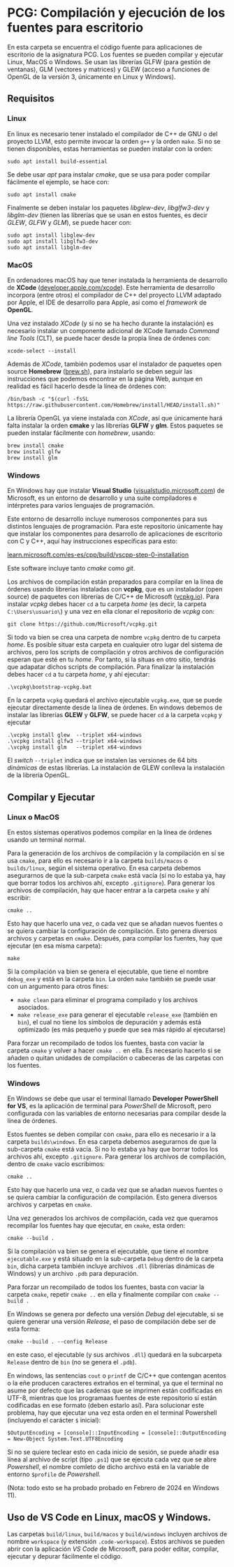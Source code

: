 # PCG: Compilación y ejecución de los fuentes para escritorio 

En esta carpeta se encuentra el código fuente para aplicaciones de escritorio de la asignatura PCG. Los fuentes se pueden compilar y ejecutar Linux, MacOS o Windows. Se usan las librerías GLFW (para gestión de ventanas), GLM (vectores y matrices) y GLEW (acceso a funciones de OpenGL de la versión 3, únicamente en Linux y Windows).



##  Requisitos

###  Linux

En linux es necesario tener instalado el compilador de C++ de GNU o del proyecto LLVM, esto permite invocar la orden `g++` y la orden `make`. Si no se tienen disponibles, estas herramientas se pueden instalar con la orden:

```
sudo apt install build-essential
```

Se debe usar _apt_ para instalar _cmake_, que se usa para poder compilar fácilmente el ejemplo, se hace con:

```
sudo apt install cmake
```

Finalmente se deben instalar los paquetes _libglew-dev_, _libglfw3-dev_ y _libglm-dev_ (tienen las librerías que se usan en estos fuentes, es decir *GLEW*, *GLFW* y *GLM*), se puede hacer con:

```
sudo apt install libglew-dev
sudo apt install libglfw3-dev
sudo apt install libglm-dev
```

### MacOS

En ordenadores macOS hay que tener instalada la herramienta de desarrollo de **XCode** ([developer.apple.com/xcode](https://developer.apple.com/xcode/)).
Este herramienta de desarrollo incorpora (entre otros) el compilador de C++ del proyecto LLVM adaptado por Apple, el IDE de desarrollo para Apple, así como el _framework_ de **OpenGL**. 

Una vez instalado _XCode_ (y si no se ha hecho durante la instalación) es necesario instalar un componente adicional de XCode llamado _Command line Tools_ (CLT), se puede hacer desde la propia línea de órdenes con:

```
xcode-select --install
```

Además de _XCode_, también podemos usar el instalador de paquetes open source **Homebrew** ([brew.sh](https://brew.sh/index_es)), para instalarlo se deben seguir las instrucciones que podemos encontrar en la página Web, aunque en realidad es fácil hacerlo desde la línea de órdenes con:

```
/bin/bash -c "$(curl -fsSL https://raw.githubusercontent.com/Homebrew/install/HEAD/install.sh)"
```

La librería OpenGL ya viene instalada con _XCode_, así que únicamente hará falta instalar la orden **cmake** y las librerías **GLFW** y **glm**. Estos paquetes se pueden instalar fácilmente con _homebrew_, usando:  

```
brew install cmake
brew install glfw
brew install glm
```

### Windows

En Windows hay que instalar **Visual Studio** ([visualstudio.microsoft.com](https://visualstudio.microsoft.com))
 de Microsoft, es un entorno de desarrollo y una suite compiladores e intérpretes para varios lenguajes de programación. 

Este entorno de desarrollo incluye numerosos componentes para sus distintos lenguajes de programación. Para este repositorio únicamente hay que instalar los componentes para desarrollo de aplicaciones de escritorio con C y C++, aquí hay instrucciones específicas para esto:

[learn.microsoft.com/es-es/cpp/build/vscpp-step-0-installation](https://learn.microsoft.com/es-es/cpp/build/vscpp-step-0-installation)

Este software incluye tanto _cmake_ como _git_.

Los archivos de compilación están preparados para compilar en la línea de órdenes usando librerías instaladas con **vcpkg**, que es un instalador (open source) de paquetes con librerías de C/C++ de Microsoft ([vcpkg.io](https://vcpkg.io)).  Para instalar _vcpkg_ debes hacer `cd` a tu carpeta _home_ (es decir, la carpeta `C:\Users\usuario\`) y una vez en ella clonar el repositorio de _vcpkg_ con:

```
git clone https://github.com/Microsoft/vcpkg.git
```

Si todo va bien se crea una carpeta de nombre `vcpkg` dentro de tu carpeta _home_. Es posible situar esta carpeta en cualquier otro lugar del sistema de archivos, pero los scripts de compilación y otros archivos de configuración esperan que esté en tu _home_. Por tanto, si la situas en otro sitio, tendrás que adapatar dichos scripts de compilación. Para finalizar la instalación debes hacer `cd` a tu carpeta _home_, y ahí ejecutar:

```
.\vcpkg\bootstrap-vcpkg.bat
```

En la carpeta `vcpkg` quedará el archivo ejecutable `vcpkg.exe`, que se puede ejecutar directamente desde la línea de órdenes. En windows debemos de instalar las librerías **GLEW** y **GLFW**, se puede hacer `cd` a la carpeta `vcpkg` y ejecutar 

```
.\vcpkg install glew  --triplet x64-windows
.\vcpkg install glfw3 --triplet x64-windows
.\vcpkg install glm   --triplet x64-windows
```

El _switch_ `--triplet` indica que se instalen las versiones de 64 bits _dinámicas_ de estas librerías. La instalación de GLEW conlleva la instalación de la librería OpenGL.




##  Compilar y Ejecutar

###  Linux o MacOS

En estos sistemas operativos podemos compilar en la línea de órdenes usando un terminal normal.

Para la generación de los archivos de compilación y la compilación en sí se usa `cmake`, para ello es necesario ir a la carpeta `builds/macos` o `builds/linux`, según el sistema operativo. En esa carpeta debemos asegurarnos de que la sub-carpeta `cmake` está vacía (si no lo estaba ya, hay que borrar todos los archivos ahí, excepto `.gitignore`).  Para generar los archivos de compilación, hay que hacer entrar a la carpeta `cmake` y ahí escribir: 

```
cmake ..
``` 

Esto hay que hacerlo una vez, o cada vez que se añadan nuevos fuentes o se quiera cambiar la configuración de compilación. Esto genera diversos archivos y carpetas en `cmake`. Después, para compilar los fuentes, hay que ejecutar (en esa misma carpeta):

```
make
```

Si la compilación va bien se genera el ejecutable, que tiene el nombre  `debug_exe` y está en la carpeta `bin`. La orden `make` también se puede usar con un argumento para otros fines:

* `make clean` para eliminar el programa compilado y los archivos asociados.
* `make release_exe` para generar el ejecutable `release_exe` (también en `bin`), el cual no tiene los símbolos de depuración y además está optimizado (es más pequeño y puede que sea más rápido al ejecutarse)

Para forzar un recompilado de todos los fuentes, basta con vaciar la carpeta `cmake` y volver a hacer `cmake ..` en ella. Es necesario hacerlo si se añaden o quitan unidades de compilación o cabeceras de las carpetas con los fuentes.


### Windows

En Windows se debe que usar el terminal llamado __Developer PowerShell for VS__, es la aplicación de terminal para _PowerShell_ de Microsoft, pero configurada con las variables de entorno necesarias para compilar desde la línea de órdenes. 

Estos fuentes se deben compilar con `cmake`, para ello es necesario ir a la carpeta `builds\windows`. 
En esa carpeta debemos asegurarnos de que la sub-carpeta `cmake` está vacía. Si no lo estaba ya hay que borrar todos los archivos ahí, excepto `.gitignore`.  Para generar los archivos de compilación, dentro de `cmake` vacío escribimos: 

```
cmake ..
``` 

Esto hay que hacerlo una vez, o cada vez que se añadan nuevos fuentes o se quiera cambiar la configuración de compilación. Esto genera diversos archivos y carpetas en `cmake`. 

Una vez generados los archivos de compilación, cada vez que queramos recompilar los fuentes hay que ejecutar, en `cmake`, esta orden:

```
cmake --build .
```

Si la compilación va bien se genera el ejecutable, que tiene el nombre `ejecutable.exe` y está situado en la sub-carpeta `Debug` dentro de la carpeta `bin`, dicha carpeta también incluye archivos `.dll` (librerías dinámicas de Windows) y un archivo `.pdb` para depuración.

Para forzar un recompilado de todos los fuentes, basta con vaciar la carpeta `cmake`, repetir `cmake ..` en ella y finalmente compilar con `cmake --build .`

En Windows se genera por defecto una versión _Debug_ del ejecutable, si se quiere generar una versión _Release_, el paso de compilación debe ser de esta forma:

```
cmake --build . --config Release
```
en este caso, el ejecutable (y sus archivos `.dll`) quedará en la subcarpeta `Release` dentro de `bin` (no se genera el `.pdb`).

En windows, las sentencias `cout` o `printf` de C/C++ que contengan acentos o la eñe producen caracteres extraños en el terminal, ya que el terminal no asume por defecto que las cadenas que se imprimen están codificadas en UTF-8, mientras que los programaas fuentes de este repositorio sí están codificadas en ese formato (deben estarlo así). Para solucionar este problema, hay que ejecutar una vez esta orden en el terminal Powershell (incluyendo el carácter `$` inicial):

```
$OutputEncoding = [console]::InputEncoding = [console]::OutputEncoding = New-Object System.Text.UTF8Encoding
```

Si no se quiere teclear esto en cada inicio de sesión, se puede añadir esa línea al archivo de script (tipo `.ps1`) que se ejecuta cada vez que se abre _Powershell_, el nombre comleto de dicho archivo está en la variable de entorno `$profile` de _Powershell_.

(Nota: todo esto se ha probado probado en Febrero de 2024 en Windows 11).

## Uso de VS Code en Linux, macOS y Windows.

Las carpetas `build/linux`, `build/macos` y `build/windows` incluyen archivos de nombre `workspace` (y extensión `.code-workspace`). Estos archivos se pueden abrir con la aplicación *VS Code* de Microsoft, para poder editar, compilar, ejecutar y depurar fácilmente el código.

